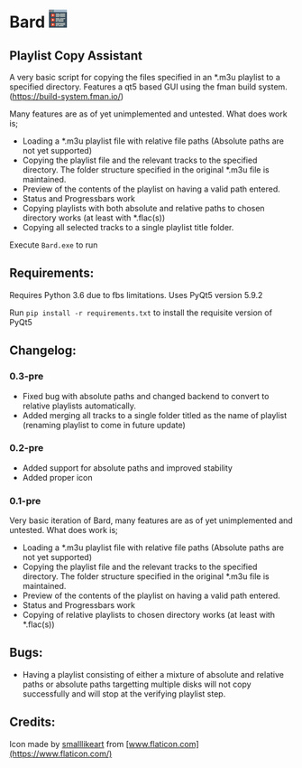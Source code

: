 # Bard ![Bard](32.png "logo")
## Playlist Copy Assistant

A very basic script for copying the files specified in an *.m3u playlist to a specified directory. Features a qt5 based GUI using the fman build system. (https://build-system.fman.io/)

Many features are as of yet unimplemented and untested. What does work is;

- Loading a *.m3u playlist file with relative file paths (Absolute paths are not yet supported)
- Copying the playlist file and the relevant tracks to the specified directory. The folder structure specified in the original *.m3u file is maintained.
- Preview of the contents of the playlist on having a valid path entered.
- Status and Progressbars work
- Copying playlists with both absolute and relative paths to chosen directory works (at least with *.flac(s))
- Copying all selected tracks to a single playlist title folder.

Execute `Bard.exe` to run

## Requirements:
Requires Python 3.6 due to fbs limitations.
Uses PyQt5 version 5.9.2

Run `pip install -r requirements.txt` to install the requisite version of PyQt5

## Changelog:

### 0.3-pre
- Fixed bug with absolute paths and changed backend to convert to relative playlists automatically.
- Added merging all tracks to a single folder titled as the name of playlist (renaming playlist to come in future update)

### 0.2-pre

- Added support for absolute paths and improved stability
- Added proper icon

### 0.1-pre

Very basic iteration of Bard, many features are as of yet unimplemented and untested. What does work is;

- Loading a *.m3u playlist file with relative file paths (Absolute paths are not yet supported)
- Copying the playlist file and the relevant tracks to the specified directory. The folder structure specified in the original *.m3u file is maintained.
- Preview of the contents of the playlist on having a valid path entered.
- Status and Progressbars work
- Copying of relative playlists to chosen directory works (at least with *.flac(s))

## Bugs:

- Having a playlist consisting of either a mixture of absolute and relative paths or absolute paths targetting multiple disks will not copy successfully and will stop at the verifying playlist step.

## Credits: 
Icon made by [smalllikeart](https://www.flaticon.com/authors/smalllikeart) from [www.flaticon.com](https://www.flaticon.com/)